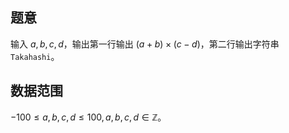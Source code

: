 ## 题意

输入 $a,b,c,d$，输出第一行输出 $(a+b)\times(c-d)$，第二行输出字符串 `Takahashi`。

## 数据范围

$-100\le a,b,c,d\le 100,a,b,c,d\in \mathbb Z$。
